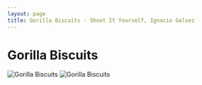 ```yaml
---
layout: page
title: Gorilla Biscuits - Shoot It Yourself, Ignacio Galvez
---
```


# Gorilla Biscuits

![Gorilla Biscuits](http://assets.farmhouse.co/publishing/1-shoot-it-yourself/images/gorilla-biscuits-1.jpg)
![Gorilla Biscuits](http://assets.farmhouse.co/publishing/1-shoot-it-yourself/images/gorilla-biscuits-2.jpg)
